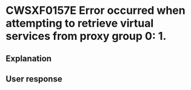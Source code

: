 # CWSXF0157E Error occurred when attempting to retrieve virtual services from proxy group 0: 1.

## Explanation

## User response